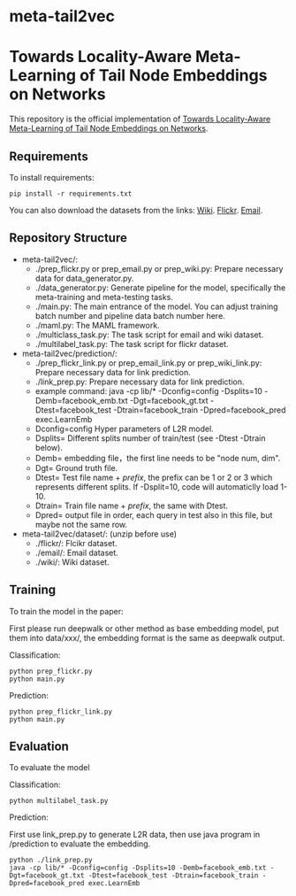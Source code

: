 # meta-tail2vec

# Towards Locality-Aware Meta-Learning of Tail Node Embeddings on Networks

This repository is the official implementation of [Towards Locality-Aware Meta-Learning of Tail Node Embeddings on Networks](). 

## Requirements

To install requirements:

```setup
pip install -r requirements.txt
```

You can also download the datasets from the links:
[Wiki](https://github.com/thunlp/OpenNE/tree/master/data/wiki).
[Flickr](http://socialcomputing.asu.edu/datasets/Flickr).
[Email](https://snap.stanford.edu/data/email-Eu-core.html).

## Repository Structure
- meta-tail2vec/:
	- ./prep_flickr.py or prep_email.py or prep_wiki.py: Prepare necessary data for data_generator.py.
	- ./data_generator.py: Generate pipeline for the model, specifically the meta-training and meta-testing tasks.
	- ./main.py: The main entrance of the model. You can adjust training batch number and pipeline data batch number here.
	- ./maml.py: The MAML framework.
	- ./multiclass_task.py: The task script for email and wiki dataset.
	- ./multilabel_task.py: The task script for flickr dataset.
- meta-tail2vec/prediction/:
	- ./prep_flickr_link.py or prep_email_link.py or prep_wiki_link.py: Prepare necessary data for link prediction.
	- ./link_prep.py: Prepare necessary data for link prediction.
	- example command: java -cp lib/* -Dconfig=config -Dsplits=10 -Demb=facebook_emb.txt -Dgt=facebook_gt.txt -Dtest=facebook_test -Dtrain=facebook_train -Dpred=facebook_pred exec.LearnEmb
	- Dconfig=config Hyper parameters of L2R model.
	- Dsplits=<INT> Different splits number of train/test (see -Dtest -Dtrain below).
	- Demb=<filename> embedding file，the first line needs to be "node num, dim".
	- Dgt=<filename> Ground truth file.
	- Dtest=<filename> Test file name + *prefix*, the prefix can be 1 or 2 or 3 which represents different splits. If  -Dsplit=10, code will automaticlly load 1-10.
	- Dtrain=<filename> Train file name + *prefix*, the same with Dtest.
	- Dpred=<filename> output file in order, each query in test also in this file, but maybe not the same row.
- meta-tail2vec/dataset/: (unzip before use)
    - ./flickr/: Flcikr dataset.
    - ./email/: Email dataset.
    - ./wiki/: Wiki dataset.

## Training

To train the model in the paper:

First please run deepwalk or other method as base embedding model, put them into data/xxx/, the embedding format is the same as deepwalk output.

Classification:

```classification
python prep_flickr.py
python main.py
```

Prediction:
```prediction
python prep_flickr_link.py
python main.py
```

## Evaluation

To evaluate the model

Classification:

```classification
python multilabel_task.py
```

Prediction:

First use link_prep.py to generate L2R data, then use java program in /prediction to evaluate the embedding.

```prediction
python ./link_prep.py
java -cp lib/* -Dconfig=config -Dsplits=10 -Demb=facebook_emb.txt -Dgt=facebook_gt.txt -Dtest=facebook_test -Dtrain=facebook_train -Dpred=facebook_pred exec.LearnEmb
```


